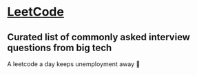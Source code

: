 # [LeetCode](https://leetcode.com/)
## Curated list of commonly asked interview questions from big tech
A leetcode a day keeps unemployment away 🤝
